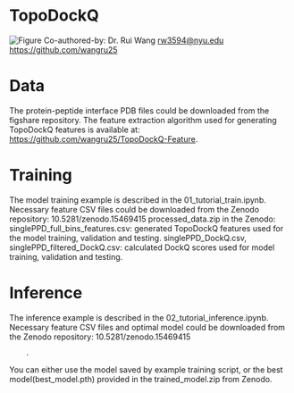 # TopoDockQ
![Figure](./image/combine_all.jpg)
Co-authored-by: Dr. Rui Wang <rw3594@nyu.edu> <https://github.com/wangru25>

# Data
The protein-peptide interface PDB files could be downloaded from the figshare repository.
The feature extraction algorithm used for generating TopoDockQ features is available at: https://github.com/wangru25/TopoDockQ-Feature.

# Training
The model training example is described in the 01_tutorial_train.ipynb.
Necessary feature CSV files could be downloaded from the Zenodo repository: 10.5281/zenodo.15469415
processed_data.zip in the Zenodo: 
    singlePPD_full_bins_features.csv: generated TopoDockQ features used for the model training, validation and testing.
    singlePPD_DockQ.csv, singlePPD_filtered_DockQ.csv: calculated DockQ scores used for model training, validation and testing.

# Inference
The inference example is described in the 02_tutorial_inference.ipynb.
Necessary feature CSV files and optimal model could be downloaded from the Zenodo repository: 10.5281/zenodo.15469415
        
        
        
        . 
You can either use the model saved by example training script, or the best model(best_model.pth) provided in the trained_model.zip from Zenodo.
